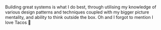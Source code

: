 Building great systems is what I do best, through utilising my knowledge of various design patterns and techniques coupled with my bigger picture mentality, and ability to think outside the box. Oh and I forgot to mention I love Tacos 🌮
